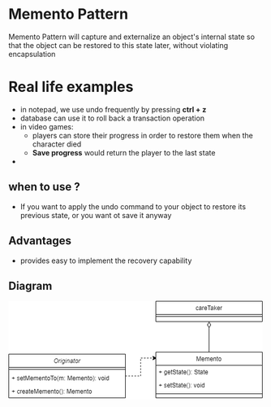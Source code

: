# Memento Pattern 
Memento Pattern will capture and externalize an object's internal state so that
the object can be restored to this state later, without violating encapsulation

# Real life examples
- in notepad, we use undo frequently by pressing **ctrl + z**
- database can use it to roll back a transaction operation
- in video games:
  - players can store their progress in order to restore them when the character
  died
  - **Save progress** would return the player to the last state
- 

## when to use ?
- If you want to apply the undo command to your object to restore its previous 
state, or you want ot save it anyway

## Advantages
- provides easy to implement the recovery capability
## Diagram
![Diagram](diagram.png)
